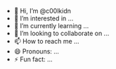 - 👋 Hi, I’m @c00lkidn
- 👀 I’m interested in ...
- 🌱 I’m currently learning ...
- 💞️ I’m looking to collaborate on ...
- 📫 How to reach me ...
- 😄 Pronouns: ...
- ⚡ Fun fact: ...

<!---
c00lkidn/c00lkidn is a ✨ special ✨ repository because its `README.md` (this file) appears on your GitHub profile.
You can click the Preview link to take a look at your changes.
--->
